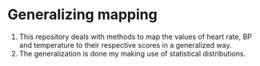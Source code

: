 # Generalizing mapping
1. This repository deals with methods to map the values of heart rate, BP and temperature to their respective scores in a generalized way.
2. The generalization is done my making use of statistical distributions. 
